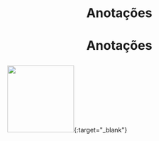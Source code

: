 # <p align="center">Anotações</p>

# <p align="center">Anotações</p>

[<img src="https://cdn.jsdelivr.net/gh/devicons/devicon/icons/mysql/mysql-original-wordmark.svg" width="150" />](https://github.com/GabrielMonteiroRicardo/RepositorioAnotacoesMySQL){:target="_blank"}



